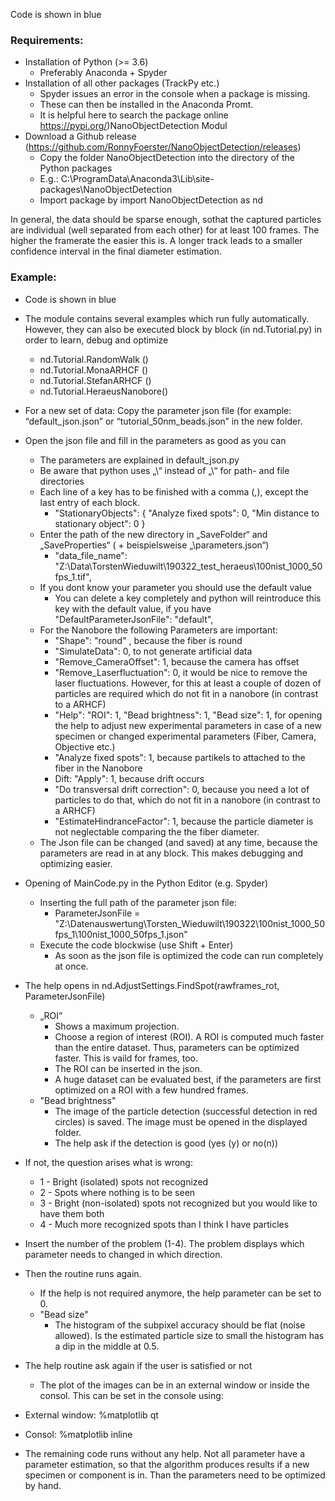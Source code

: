 Code is shown in blue 

### Requirements:
- Installation of Python (>= 3.6)
  - Preferably Anaconda + Spyder
- Installation of all other packages (TrackPy etc.)
  - Spyder issues an error in the console when a package is missing.
  - These can then be installed in the Anaconda Promt.
  - It is helpful here to search the package online https://pypi.org/)NanoObjectDetection Modul
- Download a Github release (https://github.com/RonnyFoerster/NanoObjectDetection/releases)
  - Copy the folder NanoObjectDetection into the directory of the Python packages
  - E.g.: C:\ProgramData\Anaconda3\Lib\site-packages\NanoObjectDetection
  - Import package by import NanoObjectDetection as nd

In general, the data should be sparse enough, sothat the captured particles are individual (well separated from each other) for at least 100 frames. The higher the framerate the easier this is. A longer track leads to a smaller confidence interval in the final diameter estimation.

### Example:
- Code is shown in blue 
- The module contains several examples which run fully automatically. However, they can also be executed block by block (in nd.Tutorial.py) in order to learn, debug and optimize
  - nd.Tutorial.RandomWalk () 
  - nd.Tutorial.MonaARHCF () 
  - nd.Tutorial.StefanARHCF () 
  - nd.Tutorial.HeraeusNanobore() 

- For a new set of data: Copy the parameter json file (for example: “default_json.json” or “tutorial_50nm_beads.json” in the new folder.
- Open the json file and fill in the parameters as good as you can
  - The parameters are explained in default_json.py
  - Be aware that python uses „\\“ instead of „\“ for path- and file directories
  - Each line of a key has to be finished with a comma (,), except the last entry of each block.
    - "StationaryObjects": {
	"Analyze fixed spots": 0,
	"Min distance to stationary object": 0
			    }
  - Enter the path of the new directory in „SaveFolder“ and „SaveProperties“ ( + beispielsweise „\\parameters.json“)
    - "data_file_name": "Z:\\Data\\TorstenWieduwilt\\190322_test_heraeus\\100nist_1000_50fps_1.tif",
  - If you dont know your parameter you should use the default value
    - You can delete a key completely and python will reintroduce this key with the default value, if you have "DefaultParameterJsonFile": "default",
  - For the Nanobore the following Parameters are important:
    - "Shape": "round" , because the fiber is round
    - "SimulateData": 0, to not generate artificial data
    - "Remove_CameraOffset": 1, because the camera has offset
    - "Remove_Laserfluctuation": 0, it would be nice to remove the laser fluctuations. However, for this at least a couple of dozen of particles are required which do not fit in a nanobore (in contrast to a ARHCF)
    - "Help": "ROI": 1,  "Bead brightness": 1, "Bead size": 1, for opening the help to adjust new experimental parameters in case of a new specimen or changed experimental parameters  (Fiber, Camera, Objective etc.)
    - "Analyze fixed spots": 1, because partikels to attached to the fiber in the Nanobore
    - Dift: "Apply": 1, because drift occurs
    - "Do transversal drift correction": 0, because you need a lot of particles to do that, which do not fit in a nanobore (in contrast to a ARHCF)
    - "EstimateHindranceFactor": 1, because the particle diameter is not neglectable comparing the the fiber diameter.
  - The Json file can be changed (and saved) at any time, because the parameters are read in at any block. This makes debugging and optimizing easier.
- Opening of MainCode.py in the Python Editor (e.g. Spyder)
  - Inserting the full path of the parameter json file:
    - ParameterJsonFile = "Z:\\Datenauswertung\\Torsten_Wieduwilt\\190322\\100nist_1000_50fps_1\\100nist_1000_50fps_1.json"
  - Execute the code blockwise (use Shift + Enter)
    - As soon as the json file is optimized the code can run completely at once.
- The help opens in nd.AdjustSettings.FindSpot(rawframes_rot, ParameterJsonFile)
  - „ROI“
    - Shows a maximum projection.
    - Choose a region of interest (ROI). A ROI is computed much faster than the entire dataset. Thus, parameters can be optimized faster. This is vaild for frames, too.
    - The ROI can be inserted in the json.
    - A huge dataset can be evaluated best, if the parameters are first optimized on a ROI with a few hundred frames.
  - "Bead brightness"
    - The image of the particle detection (successful detection in red circles) is saved. The image must be opened in the displayed folder.
    - The help ask if the detection is good (yes (y) or no(n))
- If not, the question arises what is wrong:
  - 1 - Bright (isolated) spots not recognized 
  - 2 - Spots where nothing is to be seen 
  - 3 - Bright (non-isolated) spots not recognized but you would like to have them both 
  - 4 - Much more recognized spots than I think I have particles
- Insert the number of the problem (1-4). The problem displays which parameter needs to changed in which direction.
- Then the routine runs again.
    - If the help is not required anymore, the help parameter can be set to 0.
  - "Bead size"
    - The histogram of the subpixel accuracy should be flat (noise allowed). Is the estimated particle size to small the histogram has a dip in the middle at 0.5.
- The help routine ask again if the user is satisfied or not
    - The plot of the images can be in an external window or inside the consol. This can be set in the console using:
- External window:	%matplotlib qt
- Consol:			%matplotlib inline
- The remaining code runs without any help. Not all parameter have a parameter estimation, so that the algorithm produces results if a new specimen or component is in.  Than the parameters need to be optimized by hand. 

